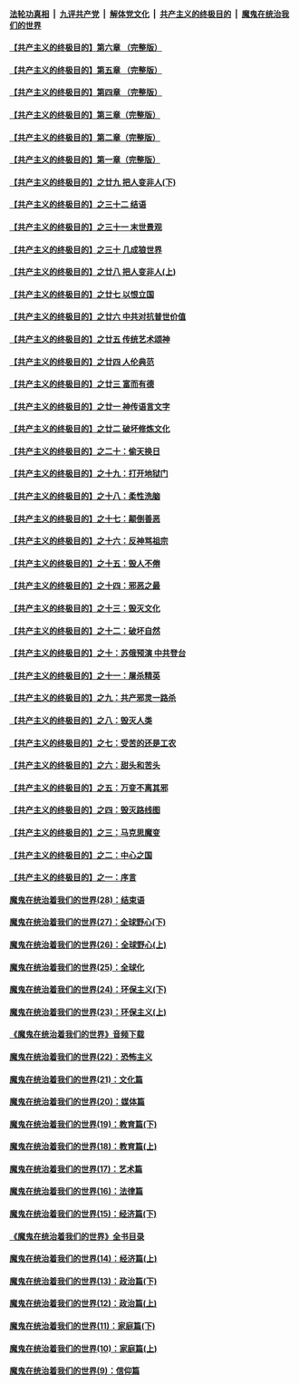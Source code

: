 

####  [法轮功真相](../../../../basic/blob/master/README.md?t=07101531) &nbsp;|&nbsp; [九评共产党](../../../../9ping.md/blob/master/README.md?t=07101531) &nbsp;|&nbsp; [解体党文化](../../../../jtdwh.md/blob/master/README.md?t=07101531)  &nbsp;|&nbsp; [共产主义的终极目的](../../../../gczydzjmd.md/blob/master/README.md?t=07101531) &nbsp;|&nbsp; [魔鬼在统治我们的世界](../../../../mgztzwmdsj.md/blob/master/README.md?t=07101531) 

#### [【共产主义的终极目的】第六章 （完整版）](../pages/nsc422/n11428913.md?t=07101531) 

#### [【共产主义的终极目的】第五章 （完整版）](../pages/nsc422/n11428912.md?t=07101531) 

#### [【共产主义的终极目的】第四章 （完整版）](../pages/nsc422/n11428907.md?t=07101531) 

#### [【共产主义的终极目的】第三章（完整版）](../pages/nsc422/n11428848.md?t=07101531) 

#### [【共产主义的终极目的】第二章（完整版）](../pages/nsc422/n11428831.md?t=07101531) 

#### [【共产主义的终极目的】第一章（完整版）](../pages/nsc422/n11417651.md?t=07101531) 

#### [【共产主义的终极目的】之廿九 把人变非人(下)](../pages/nsc422/n11344140.md?t=07101531) 

#### [【共产主义的终极目的】之三十二 结语](../pages/nsc422/n11360535.md?t=07101531) 

#### [【共产主义的终极目的】之三十一 末世景观](../pages/nsc422/n11351129.md?t=07101531) 

#### [【共产主义的终极目的】之三十 几成狼世界](../pages/nsc422/n11348280.md?t=07101531) 

#### [【共产主义的终极目的】之廿八 把人变非人(上)](../pages/nsc422/n11340492.md?t=07101531) 

#### [【共产主义的终极目的】之廿七 以恨立国](../pages/nsc422/n11336944.md?t=07101531) 

#### [【共产主义的终极目的】之廿六 中共对抗普世价值](../pages/nsc422/n11324785.md?t=07101531) 

#### [【共产主义的终极目的】之廿五 传统艺术颂神](../pages/nsc422/n11296396.md?t=07101531) 

#### [【共产主义的终极目的】之廿四 人伦典范](../pages/nsc422/n11296397.md?t=07101531) 

#### [【共产主义的终极目的】之廿三 富而有德](../pages/nsc422/n11283598.md?t=07101531) 

#### [【共产主义的终极目的】之廿一 神传语言文字](../pages/nsc422/n11263265.md?t=07101531) 

#### [【共产主义的终极目的】之廿二 破坏修炼文化](../pages/nsc422/n11245728.md?t=07101531) 

#### [【共产主义的终极目的】之二十：偷天换日](../pages/nsc422/n11238846.md?t=07101531) 

#### [【共产主义的终极目的】之十九：打开地狱门](../pages/nsc422/n11206376.md?t=07101531) 

#### [【共产主义的终极目的】之十八：柔性洗脑](../pages/nsc422/n11199994.md?t=07101531) 

#### [【共产主义的终极目的】之十七：颠倒善恶](../pages/nsc422/n11179782.md?t=07101531) 

#### [【共产主义的终极目的】之十六：反神骂祖宗](../pages/nsc422/n11166798.md?t=07101531) 

#### [【共产主义的终极目的】之十五：毁人不倦](../pages/nsc422/n11166792.md?t=07101531) 

#### [【共产主义的终极目的】之十四：邪恶之最](../pages/nsc422/n11150249.md?t=07101531) 

#### [【共产主义的终极目的】之十三：毁灭文化](../pages/nsc422/n11135227.md?t=07101531) 

#### [【共产主义的终极目的】之十二：破坏自然](../pages/nsc422/n11135214.md?t=07101531) 

#### [【共产主义的终极目的】之十：苏俄预演 中共登台](../pages/nsc422/n11118424.md?t=07101531) 

#### [【共产主义的终极目的】之十一：屠杀精英](../pages/nsc422/n11118442.md?t=07101531) 

#### [【共产主义的终极目的】之九：共产邪灵一路杀](../pages/nsc422/n11114139.md?t=07101531) 

#### [【共产主义的终极目的】之八：毁灭人类](../pages/nsc422/n11108503.md?t=07101531) 

#### [【共产主义的终极目的】之七：受苦的还是工农](../pages/nsc422/n11101809.md?t=07101531) 

#### [【共产主义的终极目的】之六：甜头和苦头](../pages/nsc422/n11096971.md?t=07101531) 

#### [【共产主义的终极目的】之五：万变不离其邪](../pages/nsc422/n11091285.md?t=07101531) 

#### [【共产主义的终极目的】之四：毁灭路线图](../pages/nsc422/n11086284.md?t=07101531) 

#### [【共产主义的终极目的】之三：马克思魔变](../pages/nsc422/n11061941.md?t=07101531) 

#### [【共产主义的终极目的】之二：中心之国](../pages/nsc422/n11047728.md?t=07101531) 

#### [【共产主义的终极目的】之一：序言](../pages/nsc422/n11086077.md?t=07101531) 

#### [魔鬼在统治着我们的世界(28)：结束语](../pages/nsc422/n10936246.md?t=07101531) 

#### [魔鬼在统治着我们的世界(27)：全球野心(下)](../pages/nsc422/n10928319.md?t=07101531) 

#### [魔鬼在统治着我们的世界(26)：全球野心(上)](../pages/nsc422/n10900318.md?t=07101531) 

#### [魔鬼在统治着我们的世界(25)：全球化](../pages/nsc422/n10788205.md?t=07101531) 

#### [魔鬼在统治着我们的世界(24)：环保主义(下)](../pages/nsc422/n10695307.md?t=07101531) 

#### [魔鬼在统治着我们的世界(23)：环保主义(上)](../pages/nsc422/n10688613.md?t=07101531) 

#### [《魔鬼在统治着我们的世界》音频下载](../pages/nsc422/n10635553.md?t=07101531) 

#### [魔鬼在统治着我们的世界(22)：恐怖主义](../pages/nsc422/n10614727.md?t=07101531) 

#### [魔鬼在统治着我们的世界(21)：文化篇](../pages/nsc422/n10597706.md?t=07101531) 

#### [魔鬼在统治着我们的世界(20)：媒体篇](../pages/nsc422/n10586579.md?t=07101531) 

#### [魔鬼在统治着我们的世界(19)：教育篇(下)](../pages/nsc422/n10564808.md?t=07101531) 

#### [魔鬼在统治着我们的世界(18)：教育篇(上)](../pages/nsc422/n10526970.md?t=07101531) 

#### [魔鬼在统治着我们的世界(17)：艺术篇](../pages/nsc422/n10499093.md?t=07101531) 

#### [魔鬼在统治着我们的世界(16)：法律篇](../pages/nsc422/n10485969.md?t=07101531) 

#### [魔鬼在统治着我们的世界(15)：经济篇(下)](../pages/nsc422/n10469975.md?t=07101531) 

#### [《魔鬼在统治着我们的世界》全书目录](../pages/nsc422/n10464261.md?t=07101531) 

#### [魔鬼在统治着我们的世界(14)：经济篇(上)](../pages/nsc422/n10457370.md?t=07101531) 

#### [魔鬼在统治着我们的世界(13)：政治篇(下)](../pages/nsc422/n10448270.md?t=07101531) 

#### [魔鬼在统治着我们的世界(12)：政治篇(上)](../pages/nsc422/n10444576.md?t=07101531) 

#### [魔鬼在统治着我们的世界(11)：家庭篇(下)](../pages/nsc422/n10440961.md?t=07101531) 

#### [魔鬼在统治着我们的世界(10)：家庭篇(上)](../pages/nsc422/n10435448.md?t=07101531) 

#### [魔鬼在统治着我们的世界(9)：信仰篇](../pages/nsc422/n10432159.md?t=07101531) 

